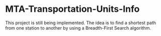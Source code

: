 # MTA-Transportation-Units-Info
This project is still being implemented.
The idea is to find a shortest path from one station to another by using a Breadth-First Search algorithm.
